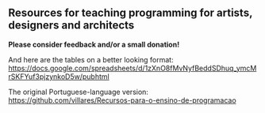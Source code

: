 ## Resources for teaching programming for artists, designers and architects

**Please consider feedback and/or a small donation!**

And here are the tables on a better looking format:
https://docs.google.com/spreadsheets/d/1zXnO8fMvNyfBeddSDhuq_ymcMrSKFYuf3pjzynkoD5w/pubhtml

The original Portuguese-language version:
https://github.com/villares/Recursos-para-o-ensino-de-programacao

